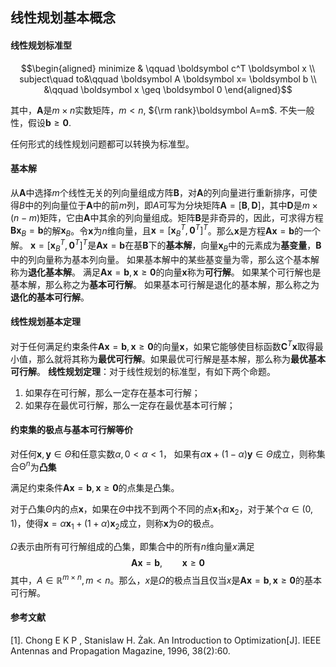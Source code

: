 ## 线性规划基本概念

#### 线性规划标准型

$$\begin{aligned} minimize &  \qquad   \boldsymbol c^T \boldsymbol x \\ subject\quad to&\qquad  \boldsymbol A \boldsymbol x= \boldsymbol b \\ &\qquad  \boldsymbol x  \geq  \boldsymbol 0 \end{aligned}$$

其中，$\boldsymbol A$是$m\times n$实数矩阵，$m<n$, ${\rm rank}\boldsymbol A=m$. 不失一般性，假设$\boldsymbol b \geq \boldsymbol 0$.

任何形式的线性规划问题都可以转换为标准型。

#### 基本解

从$\boldsymbol A$中选择$m$个线性无关的列向量组成方阵$\boldsymbol B$，对$\boldsymbol A$的列向量进行重新排序，可使得$B$中的列向量位于$\boldsymbol A$中的前$m$列，即$A$可写为分块矩阵$\boldsymbol A=[\boldsymbol B,\boldsymbol D]$，其中$\boldsymbol D$是$m\times (n-m)$矩阵，它由$\boldsymbol A$中其余的列向量组成。矩阵$\boldsymbol B$是非奇异的，因此，可求得方程$\boldsymbol B\boldsymbol x_B=\boldsymbol b$的解$\boldsymbol x_B$。令$\boldsymbol x$为$n$维向量，且$\boldsymbol x=[\boldsymbol x^T_B,\boldsymbol 0^T]^T$。那么$\boldsymbol x$是方程$\boldsymbol A\boldsymbol x=\boldsymbol b$的一个解。
$\boldsymbol x=[\boldsymbol x^T_B,\boldsymbol 0^T]^T$是$\boldsymbol A\boldsymbol x=\boldsymbol b$在基$\boldsymbol B$下的**基本解**，向量$\boldsymbol x_B$中的元素成为**基变量**，$\boldsymbol B$中的列向量称为基本列向量。
如果基本解中的某些基变量为零，那么这个基本解称为**退化基本解**。
满足$\boldsymbol A\boldsymbol x=\boldsymbol b,\boldsymbol x \geq \boldsymbol 0$的向量$\boldsymbol x$称为**可行解**。
如果某个可行解也是基本解，那么称之为**基本可行解**。
如果基本可行解是退化的基本解，那么称之为**退化的基本可行解**。
#### 线性规划基本定理
对于任何满足约束条件$\boldsymbol A\boldsymbol x=\boldsymbol b,\boldsymbol x \geq \boldsymbol 0$的向量$\boldsymbol x$，如果它能够使目标函数$\boldsymbol C^T\boldsymbol x$取得最小值，那么就将其称为**最优可行解**。如果最优可行解是基本解，那么称为**最优基本可行解**。
**线性规划定理**：对于线性规划的标准型，有如下两个命题。
1. 如果存在可行解，那么一定存在基本可行解；
2. 如果存在最优可行解，那么一定存在最优基本可行解；

#### 约束集的极点与基本可行解等价

对任何$\boldsymbol x,\boldsymbol y\in \Theta$和任意实数$\alpha, 0<\alpha <1$， 如果有$\alpha \boldsymbol x+(1-\alpha)\boldsymbol y\in \Theta$成立，则称集合$\mathbb{\Theta}^n$为**凸集**

满足约束条件$\boldsymbol A\boldsymbol x=\boldsymbol b,\boldsymbol x \geq \boldsymbol 0$的点集是凸集。

对于凸集$\Theta$内的点$\boldsymbol x$，如果在$\Theta$中找不到两个不同的点$\boldsymbol x_1$和$\boldsymbol x_2$，对于某个$\alpha\in (0,1)$，使得$\boldsymbol x=\alpha \boldsymbol x_1 + (1+\alpha)\boldsymbol x_2$成立，则称$\boldsymbol x$为$\Theta$的极点。

$\Omega$表示由所有可行解组成的凸集，即集合中的所有$n$维向量$x$满足$$\boldsymbol A \boldsymbol x= \boldsymbol b,\qquad  \boldsymbol x  \geq  \boldsymbol 0 $$其中，$A \in \mathbb{R}^{m\times n}, m<n$。那么，$x$是$\Omega$的极点当且仅当$x$是$\boldsymbol A\boldsymbol x=\boldsymbol b,\boldsymbol x\geq \boldsymbol 0$的基本可行解。

#### 参考文献
[1]. Chong E K P , Stanislaw H. Żak. An Introduction to Optimization[J]. IEEE Antennas and Propagation Magazine, 1996, 38(2):60.